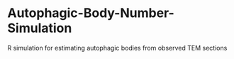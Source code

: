 # Autophagic-Body-Number-Simulation
R simulation for estimating autophagic bodies from observed TEM sections
